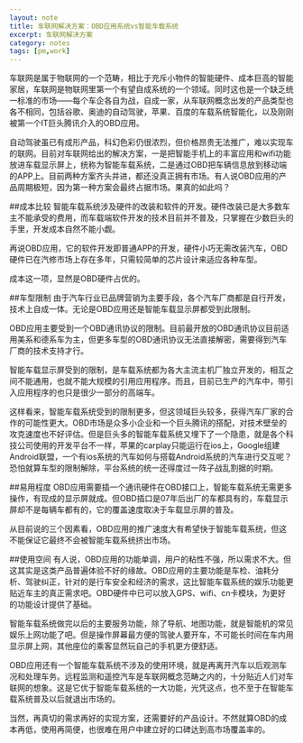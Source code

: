 ```yaml
---
layout: note
title: 车联网解决方案：OBD应用系统vs智能车载系统
excerpt: 车联网解决方案
category: notes
tags: [pm,work]
---
```

车联网是属于物联网的一个范畴，相比于充斥小物件的智能硬件、成本巨高的智能家居，车联网是物联网里第一个有望自成系统的一个领域。同时这也是一个缺乏统一标准的市场——每个车企各自为战，自成一家，从车联网概念出发的产品类型也各不相同，包括谷歌、奥迪的自动驾驶，苹果、百度的车载系统智能化，以及刚刚被第一个IT巨头腾讯介入的OBD应用。

自动驾驶虽已有成形产品，科幻色彩仍很浓烈，但价格昂贵无法推广，难以实现车的联网。目前对车联网给出的解决方案，一是把智能手机上的丰富应用和wifi功能放进车载显示屏上，统称为智能车载系统，二是通过OBD把车辆信息放到移动端的APP上。目前两种方案齐头并进，都还没真正拥有市场。有人说OBD应用的产品周期极短，因为第一种方案会最终占据市场。果真的如此吗？


##成本比较
智能车载系统涉及硬件的改装和软件的开发。硬件改装已是大多数车主不能承受的费用，而车载端软件开发的技术目前并不普及，只掌握在少数巨头的手里，开发成本自然不能小觑。

再说OBD应用，它的软件开发即普通APP的开发，硬件小巧无需改装汽车，OBD硬件已在汽修市场上存在多年，只需较简单的芯片设计来适应各种车型。

成本这一项，显然是OBD硬件占优的。

##车型限制
由于汽车行业已品牌营销为主要手段，各个汽车厂商都是自行开发，技术上自成一体。无论是OBD应用还是智能车载显示屏都受到此限制。

OBD应用主要受到一个OBD通讯协议的限制。目前最开放的OBD通讯协议目前适用美系和德系车为主，但更多车型的OBD通讯协议无法直接解密，需要得到汽车厂商的技术支持才行。

智能车载显示屏受到的限制，是车载系统都为各大主流主机厂独立开发的，相互之间不能通用，也就不能大规模的引用应用程序。而且，目前已生产的汽车中，带引入应用程序的也只是很少一部分的高端车。

这样看来，智能车载系统受到的限制更多，但这领域巨头较多，获得汽车厂家的合作的可能性更大。OBD市场是众多小企业和一个巨头腾讯的搭配，对技术壁垒的攻克速度也不好评估。但是巨头多的智能车载系统又埋下了一个隐患，就是各个科技公司使用的开发平台不一样，苹果的carplay只能运行在ios上，Google组建Android联盟，一个有ios系统的汽车如何与搭载Android系统的汽车进行交互呢？恐怕就算车型的限制解除，平台系统的统一还得度过一阵子战乱割据的时期。


##易用程度
OBD应用需要插一个通讯硬件在OBD接口上，智能车载系统无需更多操作，有现成的显示屏就成。但OBD插口是07年后出厂的车都具有的，车载显示屏却不是每辆车都有的，它的覆盖速度取决于车载显示屏的普及。

从目前说的三个因素看，OBD应用的推广速度大有希望快于智能车载系统，但这不能保证它最终不会被智能车载系统挤出市场。

##使用空间
有人说，OBD应用的功能单调，用户的粘性不强，所以需求不大。但这其实是这类产品普遍体验不好的缘故。OBD应用的主要功能是车检、油耗分析、驾驶纠正，针对的是行车安全和经济的需求，这比智能车载系统的娱乐功能更贴近车主的真正需求吧。OBD硬件中已可以放入GPS、wifi、cn卡模块，为更好的功能设计提供了基础。

智能车载系统做完以后的主要服务功能，除了导航、地图功能，就是智能机的常见娱乐上网功能了吧。但是操作屏幕最方便的驾驶人要开车，不可能长时间在车内用显示屏上网，其他座位的乘客显然玩自己的手机更方便舒适。

OBD应用还有一个智能车载系统不涉及的使用环境，就是再离开汽车以后观测车况和处理车务。远程监测和遥控汽车是车联网概念范畴之内的，十分贴近人们对车联网的想象。这是它优于智能车载系统的一大功能，光凭这点，也不至于在智能车载系统普及以后就退出市场的。

当然，再真切的需求再好的实现方案，还需要好的产品设计。不然就算OBD的成本再低，使用再简便，也很难在用户中建立好的口碑达到高市场覆盖率的。